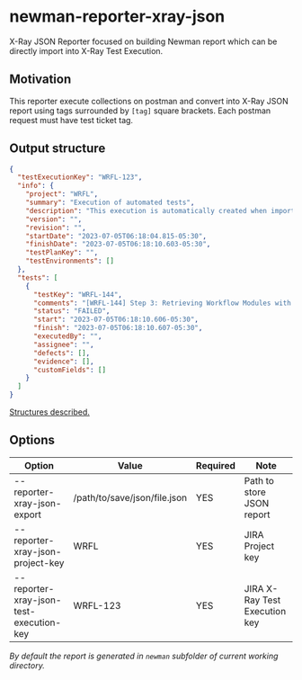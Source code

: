 # newman-reporter-xray-json

X-Ray JSON Reporter focused on building Newman report which can be directly import into X-Ray Test Execution.

## Motivation

This reporter execute collections on postman and convert into X-Ray JSON report using tags surrounded by `[tag]` square brackets. Each postman request must have test ticket tag.

## Output structure

```json
{
  "testExecutionKey": "WRFL-123",
  "info": {
    "project": "WRFL",
    "summary": "Execution of automated tests",
    "description": "This execution is automatically created when importing execution results from Gitlab",
    "version": "",
    "revision": "",
    "startDate": "2023-07-05T06:18:04.815-05:30",
    "finishDate": "2023-07-05T06:18:10.603-05:30",
    "testPlanKey": "",
    "testEnvironments": []
  },
  "tests": [
    {
      "testKey": "WRFL-144",
      "comments": "[WRFL-144] Step 3: Retrieving Workflow Modules with no matching filters - Assertion - Status code is 200 FAILED. Detail - expected response to have status code 201 but got 200\n[WRFL-144] Step 3: Retrieving Workflow Modules with no matching filters - Assertion - Should contain not contain any Workflow modules data FAILED. Detail - expected 0 to equal 1",
      "status": "FAILED",
      "start": "2023-07-05T06:18:10.606-05:30",
      "finish": "2023-07-05T06:18:10.607-05:30",
      "executedBy": "",
      "assignee": "",
      "defects": [],
      "evidence": [],
      "customFields": []
    }
  ]
}
```

[Structures described.](https://github.com/postmanlabs/newman#newmanruncallbackerror-object--summary-object)

## Options

| Option                                  | Value                        | Required | Note                          |
|-----------------------------------------|------------------------------|----------|-------------------------------|
| --reporter-xray-json-export             | /path/to/save/json/file.json | YES      | Path to store JSON report     |
| --reporter-xray-json-project-key        | WRFL                         | YES      | JIRA Project key              |
| --reporter-xray-json-test-execution-key | WRFL-123                     | YES      | JIRA X-Ray Test Execution key |

*By default the report is generated in `newman` subfolder of current working directory.*
